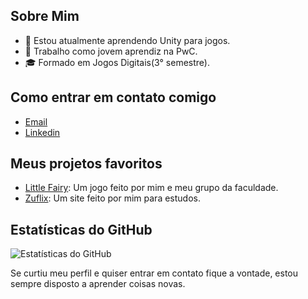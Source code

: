 ## Sobre Mim
- 🌱 Estou atualmente aprendendo Unity para jogos.
- 💼 Trabalho como jovem aprendiz na PwC.
- 🎓 Formado em Jogos Digitais(3° semestre).
## Como entrar em contato comigo
- [Email](kaiquezuba7@gmail.com)
- [Linkedin](https://www.linkedin.com/in/kaique-zuba-b17931191/)
## Meus projetos favoritos
- [Little Fairy](https://3g2g-studio.itch.io/little-fairy): Um jogo feito por mim e meu grupo da faculdade.
- [Zuflix](https://github.com/zuba-px/Zuflix): Um site feito por mim para estudos.
## Estatísticas do GitHub
![Estatísticas do GitHub](https://github-readme-stats.vercel.app/api?username=seuusername&show_icons=true&theme=radical)


Se curtiu meu perfil e quiser entrar em contato fique a vontade, estou sempre disposto a aprender coisas novas.













                                                                                                                    




